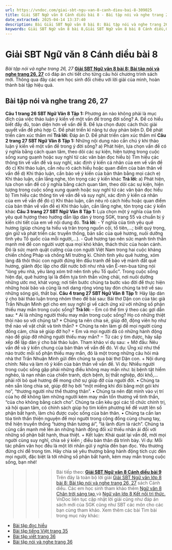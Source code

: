 ```yaml
---
url: https://vndoc.com/giai-sbt-ngu-van-8-canh-dieu-bai-8-309025
title: Giải SBT Ngữ văn 8 Cánh diều bài 8 - Bài tập nói và nghe trang 26, 27 - VnDoc.com
date_extracted: 2025-04-14 13:37:40
description: Bài Giải SBT Ngữ văn 8 bài 8: Bài tập nói và nghe trang 26, 27 sách Cánh diều có đáp án chi tiết cho các bạn cùng tham khảo.
keywords: Giải SBT Ngữ văn 8 bài 8,Giải SBT Ngữ văn 8 bài 8 Cánh diều,Giải sách bài tập Ngữ văn CD lớp 8,Ngữ văn lớp 8 Cánh diều,giải bài tập ngữ văn lớp 8,bài Bài tập nói và nghe,giải SBT ngữ văn 8 CD trang 26,giải SBT ngữ văn 8 CD trang 27
---
```


# Giải SBT Ngữ văn 8 Cánh diều bài 8
 _Bài tập nói và nghe trang 26, 27_
**[Giải SBT Ngữ văn 8 bài 8: Bài tập nói và nghe trang 26, 27](<https://vndoc.com/giai-sbt-ngu-van-8-canh-dieu-bai-8-309025>)** có đáp án chi tiết cho từng câu hỏi chương trình sách mới. Thông qua đây các em học sinh đối chiếu với lời giải của mình, hoàn thành bài tập hiệu quả.
## **Bài tập nói và nghe trang 26, 27**
**Câu 1 trang 26 SBT Ngữ Văn 8 Tập 1:** Phương án nào không phải là mục đích của việc thảo luận ý kiến về một vấn đề trong đời sống?
A. Để có hiểu biết đầy đủ, toàn diện hơn về vấn đề
B. Để lựa chọn được cách thức giải quyết vấn đề phù hợp
C. Để phát triển kĩ năng tư duy phản biện
D. Để phát triển cảm xúc thẩm mĩ
**Trả lời:**
Đáp án D. Để phát triển cảm xúc thẩm mĩ
**Câu 2 trang 27 SBT Ngữ Văn 8 Tập 1:** Những nội dung nào cần chú ý khi thảo luận ý kiến về một vấn đề trong ý đời sống?
a\) Phát hiện, lựa chọn vấn đề có ý nghĩa bằng cách quan tâm, theo dõi các sự kiện, hiện tượng trong cuộc sống xung quanh hoặc suy nghĩ từ các văn bản đọc hiểu
b\) Tìm hiểu các thông tin về vấn đề và suy nghĩ, xác định ý kiến cá nhân của em về vấn đề đó
c\) Khi thảo luận, cần nêu rõ cách hiểu hoặc quan điểm của bản thân về vấn đề
d\) Khi thảo luận, cần bảo vệ ý kiến của bản thân bằng mọi cách
e\) Khi thảo luận, cần lắng nghe, tôn trọng các ý kiến khác
**Trả lời:**
a\) Phát hiện, lựa chọn vấn đề có ý nghĩa bằng cách quan tâm, theo dõi các sự kiện, hiện tượng trong cuộc sống xung quanh hoặc suy nghĩ từ các văn bản đọc hiểu
b\) Tìm hiểu các thông tin về vấn đề và suy nghĩ, xác định ý kiến cá nhân của em về vấn đề đó
c\) Khi thảo luận, cần nêu rõ cách hiểu hoặc quan điểm của bản thân về vấn đề
e\) Khi thảo luận, cần lắng nghe, tôn trọng các ý kiến khác
**Câu 3 trang 27 SBT Ngữ Văn 8 Tập 1:** Lựa chọn một ý nghĩa của tình yêu quê hương theo hướng dẫn lập dàn ý trong SGK, trang 55 và chuẩn bị ý kiến chi tiết của em về nội dung đó.
**Trả lời:**
\- Ý nghĩa của tình yêu quê hương \(giúp chúng ta hiểu và trân trọng nguồn cội, tổ tiên,…; biết quý trọng, gìn giữ và phát triển các truyền thống, bản sắc của quê hương, nuôi dưỡng tình yêu Tổ quốc của mỗi người,…\).
\- Quê hương tạo nên sức mạnh tinh thần mạnh mẽ để con người vượt qua mọi khó khăn, thách thức của hoàn cảnh. Đó là sức mạnh quật cường của con người Việt Nam trong hai cuộc kháng chiến chống Pháp và chống Mĩ trường kì. Chính tình yêu quê hương, xóm làng đã thôi thúc con người đứng lên đấu tranh để bảo vệ mảnh đất quê hương, giành độc lập cho đất nước bởi như nhà văn Ê-ren-bua từng nói "lòng yêu nhà, yêu làng xóm trở nên tình yêu Tổ quốc". Trong cuộc sống hiện đại, quê hương lại là điểm tựa tinh thần vững chãi, nơi nuôi dưỡng những ước mơ, khát vọng; nơi tiễn bước chúng ta bước vào đời để thực hiện những hoài bão và cũng là nơi dang rộng vòng tay đón chúng ta trở về sau những sóng gió, thất bại.
**Câu 4 trang 27 SBT Ngữ Văn 8 Tập 1:** Hãy lập dàn ý cho bài thảo luận trong nhóm theo đề bài sau: Bài thơ Dặn con của tác giả Trần Nhuận Minh gợi cho em suy nghĩ gì về cách ứng xử với những số phận thiếu may mắn trong cuộc sống?
**Trả lời:**
– Em có thể tìm ý theo các gợi dẫn sau:
\* Ai là những người thiếu may mắn trong cuộc sống? Họ có những thiệt thòi nào so với chúng ta?
\* Chúng ta nên chia sẻ, giúp đỡ, động viên họ như thế nào về vật chất và tinh thần?
\+ Chúng ta nên làm gì để mọi người cùng đồng cảm, chia sẻ giúp đỡ họ?
\+ Em và mọi người đã có những hành động nào để giúp đỡ những người thiếu may mắn?
− Từ các ý tìm được, hãy sắp xếp để lập dàn ý cho bài thảo luận. Tham khảo
ví dụ sau:
\+ Mở đầu: Nêu vấn đề và ý kiến chung của bản thân về vấn đề đó. Ví dụ: Ứng xử như thế nào trước mỗi số phận thiếu may mắn, đó là một trong những câu hỏi mà nhà thơ Trần Nhuận Minh gửi đến chúng ta qua bài thơ Dặn con.
\+ Nội dung chính: Nêu và làm rõ ý kiến của bản thân về vấn đề. Ví dụ:
Nhiều người trong cuộc sống gặp phải những điều không may mắn như: bị bệnh tật hiểm nghèo, là nạn nhân của chiến tranh, dịch bệnh, bị thất nghiệp, đói khổ,... phải rời bỏ quê hương để mong chờ sự giúp đỡ của người đời.
• Chúng ta nên sẵn lòng chia sẻ, giúp đỡ họ bởi “một miếng khi đói bằng một gói khi no”, “thương người như thể thương thân”.
• Chúng ta nên đặt mình vào vị trí của họ để không làm những người kém may mắn tổn thương về tinh thần, “của cho không bằng cách cho”.
Chúng ta cần kêu gọi các tổ chức chính trị, xã hội quan tâm, có chính sách giúp họ tìm kiếm phương kế để vượt lên số phận bất hạnh, làm chủ được cuộc sống của bản thân.
• Chúng ta cần lan tỏa tinh thần thiện nguyện để mọi người trong cộng đồng cùng chung tay, thể hiện truyền thống “tương thân tương ái”, “lá lành đùm lá rách”. Chúng ta cũng cần mạnh mẽ lên án những hành động đối xử thiếu nhân ái đối với những số phận bất hạnh, thua thiệt.
\+ Kết luận: Khái quát lại vấn đề, mời mọi người cùng suy nghĩ, chia sẻ ý kiến ; điều bản thân đã trình bày. Ví dụ: Mỗi tác phẩm văn học đều là một lời nhắn gửi ý nghĩa đến bạn đọc. Yêu thương đừng chỉ để trong tim. Hãy chia sẻ yêu thương bằng hành động tích cực đến mọi người, đặc biệt là tới những số phận bất hạnh, kém may mắn trong cuộc sống, bạn nhé\!
>>>> Bài tiếp theo: **[Giải SBT Ngữ văn 8 Cánh diều bài 9](<https://vndoc.com/giai-sbt-ngu-van-8-canh-dieu-bai-9-309082>)**
Trên đây là toàn bộ lời giải [Giải SBT Ngữ văn lớp 8 bài 8: Bài tập nói và nghe trang 26, 27](<https://vndoc.com/giai-sbt-ngu-van-8-canh-dieu-bai-8-309025>) sách Cánh diều. Các em học sinh tham khảo thêm [Ngữ văn 8 Chân trời sáng tạo ](<https://vndoc.com/ngu-van-8-chan-troi-sang-tao>)và [Ngữ văn lớp 8 Kết nối tri thức.](<https://vndoc.com/ngu-van-8-ket-noi-tri-thuc>) VnDoc liên tục cập nhật lời giải cũng như đáp án sách mới của SGK cũng như SBT các môn cho các bạn cùng tham khảo.
Xem thêm các bài Tìm bài trong mục này khác:
  * [Bài tập đọc hiểu](</giai-sbt-ngu-van-8-canh-dieu-bai-9-309082>)
  * [Bài tập tiếng Việt trang 35](</giai-sbt-ngu-van-8-canh-dieu-bai-10-309084>)
  * [Bài tập viết trang 36](</giai-sbt-ngu-van-8-canh-dieu-bai-11-309087>)
  * [Bài tập nói và nghe trang 36](</giai-sbt-ngu-van-8-canh-dieu-bai-12-309093>)

